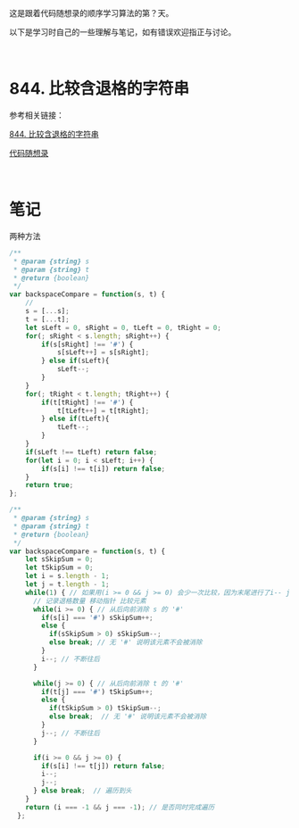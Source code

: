 这是跟着代码随想录的顺序学习算法的第？天。

以下是学习时自己的一些理解与笔记，如有错误欢迎指正与讨论。

<br/>

# 844. 比较含退格的字符串

参考相关链接：

[844. 比较含退格的字符串](https://leetcode-cn.com/problems/backspace-string-compare/)

[代码随想录](https://leetcode-cn.com/problems/backspace-string-compare/comments/1149501)

<br/>

# 笔记

两种方法

```js
/**
 * @param {string} s
 * @param {string} t
 * @return {boolean}
 */
var backspaceCompare = function(s, t) {
    // 
    s = [...s];
    t = [...t];
    let sLeft = 0, sRight = 0, tLeft = 0, tRight = 0;
    for(; sRight < s.length; sRight++) {
        if(s[sRight] !== '#') {
            s[sLeft++] = s[sRight];
        } else if(sLeft){
            sLeft--;
        }
    }
    for(; tRight < t.length; tRight++) {
        if(t[tRight] !== '#') {
            t[tLeft++] = t[tRight];
        } else if(tLeft){
            tLeft--;
        }
    }
    if(sLeft !== tLeft) return false;
    for(let i = 0; i < sLeft; i++) {
        if(s[i] !== t[i]) return false;
    }
    return true;
};
```







```javascript
/**
 * @param {string} s
 * @param {string} t
 * @return {boolean}
 */
var backspaceCompare = function(s, t) {
    let sSkipSum = 0;
    let tSkipSum = 0;
    let i = s.length - 1;
    let j = t.length - 1;
    while(1) { // 如果用(i >= 0 && j >= 0) 会少一次比较，因为末尾进行了i-- j--, 可能导致某个字符串未完全遍历
      // 记录退格数量 移动指针 比较元素
      while(i >= 0) { // 从后向前消除 s 的 '#'
        if(s[i] === '#') sSkipSum++;
        else {
          if(sSkipSum > 0) sSkipSum--;
          else break; // 无 '#' 说明该元素不会被消除
        }
        i--; // 不断往后
      }

      while(j >= 0) { // 从后向前消除 t 的 '#'
        if(t[j] === '#') tSkipSum++;
        else {
          if(tSkipSum > 0) tSkipSum--;
          else break;  // 无 '#' 说明该元素不会被消除
        }
        j--; // 不断往后
      }

      if(i >= 0 && j >= 0) {
        if(s[i] !== t[j]) return false;
        i--;
        j--;
      } else break;  // 遍历到头
    }
    return (i === -1 && j === -1); // 是否同时完成遍历
  };
```

